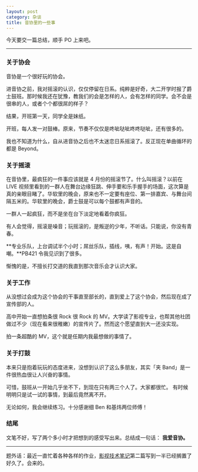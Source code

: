 ```yaml
---
layout: post
category: 杂谈
title: 音协里的一些事
---
```


今天要交一篇总结，顺手 PO 上来吧。

----------

### 关于协会

音协是一个很好玩的协会。

进音协之前，我对摇滚的认识，仅仅停留在日系。纯粹是好奇，大二开学时报了爵士鼓班。那时候我还在犹豫，教我们的会是怎样的人，会有怎样的同学。会不会是很串的人，或者个个都很屌的样子？

结果，开班第一天，同学全是妹纸。

开班，每人发一对鼓棒。原来，节奏不仅仅是咚呲哒呲咚咚哒呲，还有很多的。

我也不知道为什么，自从进音协之后也不太迷恋日系摇滚了。反正现在单曲循环的都是 Beyond。

### 关于摇滚

在音协里，最疯狂的一件事应该就是 4 月份的摇滚节了。什么叫摇滚？以前在 LIVE 视频里看到的一群人在舞台边缘狂跳、伸手要和乐手握手的场面，这次算是真的亲眼目睹了。华软里的晚会，原来也不一定要有座位、第一排嘉宾、与舞台间隔五米的。华软里的晚会，爵士鼓是可以每个鼓都有声音的。

一群人一起疯狂，而不是坐在台下淡定地看着你疯狂。

有人会觉得，摇滚是噪音；玩摇滚的，是叛逆的少年，不听话。只能说，你没有青春。

**专业乐队，上台调试半个小时；屌丝乐队，插线，咦，有声！开始。这是自嘲。**PB421 令我见识到了很多。

惭愧的是，不擅长打交道的我直到那次音乐会才认识大家。

### 关于工作

从没想过会成为这个协会的干事直至部长的，直到爱上了这个协会，然后现在成了宣传部的人。

高中开始一直想拍条很 Rock 很 Rock 的 MV。大学读了影视专业，也帮其他社团做过不少（现在看来很稚嫩）的宣传片了。然而这个愿望直到大一还没实现。

拍一条超酷的 MV，这个就是任期内我最想做的事情了。

### 关于打鼓

本来只是抱着玩玩的态度进来，没想到认识了这么多朋友，其实「夹 Band」是一件很热血很让人兴奋的事情。

可惜，鼓班从一开始几乎坐不下，到现在只有两三个人了。大家都很忙。
有时候明明只是试一试的事情，到最后竟然离不开。

无论如何，我会继续练习。十分感谢细 Ben 和基炜两位师傅！

### 结尾

文笔不好，写了两个多小时才把想到的感受写出来。总结成一句话： **我爱音协。**

----------

题外话：最近一直忙着各种各样的作业，[影视技术笔记](/2013/2013-04-18/movie-notes-0-launch.html)第二篇写到一半已经搁置了好久了。会来的。
